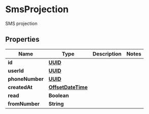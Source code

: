 

# SmsProjection

SMS projection
## Properties

Name | Type | Description | Notes
------------ | ------------- | ------------- | -------------
**id** | [**UUID**](UUID) |  | 
**userId** | [**UUID**](UUID) |  | 
**phoneNumber** | [**UUID**](UUID) |  | 
**createdAt** | [**OffsetDateTime**](OffsetDateTime) |  | 
**read** | **Boolean** |  | 
**fromNumber** | **String** |  | 



